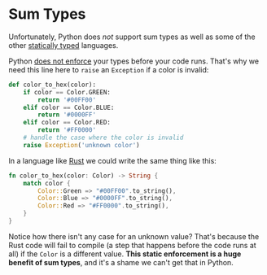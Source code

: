 # Sum Types

Unfortunately, Python does _not_ support sum types as well as some of the other [statically typed](https://developer.mozilla.org/en-US/docs/Glossary/Static_typing) languages.

Python [does not enforce](https://docs.python.org/3/library/typing.html) your types before your code runs. That's why we need this line here to `raise` an `Exception` if a color is invalid:

```py
def color_to_hex(color):
    if color == Color.GREEN:
        return '#00FF00'
    elif color == Color.BLUE:
        return '#0000FF'
    elif color == Color.RED:
        return '#FF0000'
    # handle the case where the color is invalid
    raise Exception('unknown color')
```

In a language like [Rust](https://www.rust-lang.org/) we could write the same thing like this:

```rs
fn color_to_hex(color: Color) -> String {
    match color {
        Color::Green => "#00FF00".to_string(),
        Color::Blue => "#0000FF".to_string(),
        Color::Red => "#FF0000".to_string(),
    }
}
```

Notice how there isn't any case for an unknown value? That's because the Rust code will fail to compile (a step that happens before the code runs at all) if the `Color` is a different value. **This static enforcement is a huge benefit of sum types**, and it's a shame we can't get that in Python.